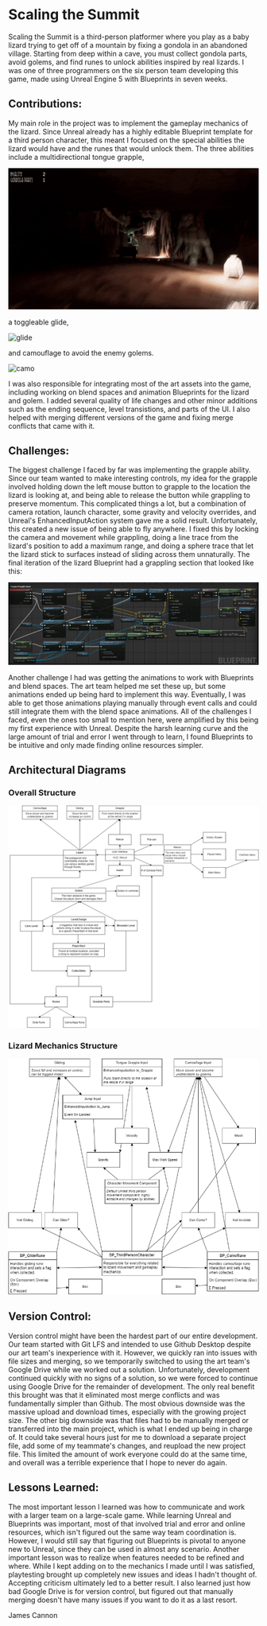 <head>
    <link rel="stylesheet" type="text/css" href="style.css"/>
</head>

# Scaling the Summit

Scaling the Summit is a third-person platformer where you play as a baby lizard trying to get off of a mountain by fixing a gondola in an abandoned village. Starting from deep within a cave, you must collect gondola parts, avoid golems, and find runes to unlock abilities inspired by real lizards. I was one of three programmers on the six person team developing this game, made using Unreal Engine 5 with Blueprints in seven weeks.

## Contributions:
My main role in the project was to implement the gameplay mechanics of the lizard. Since Unreal already has a highly editable Blueprint template for a third person character, this meant I focused on the special abilities the lizard would have and the runes that would unlock them. The three abilities include a multidirectional tongue grapple,

![grapple](grapplegif.gif)

a toggleable glide,

![glide](glidegif.gif)

and camouflage to avoid the enemy golems.

![camo](camogif.gif)

I was also responsible for integrating most of the art assets into the game, including working on blend spaces and animation Blueprints for the lizard and golem. I added several quality of life changes and other minor additions such as the ending sequence, level transistions, and parts of the UI. I also helped with merging different versions of the game and fixing merge conflicts that came with it.

## Challenges:
The biggest challenge I faced by far was implementing the grapple ability. Since our team wanted to make interesting controls, my idea for the grapple involved holding down the left mouse button to grapple to the location the lizard is looking at, and being able to release the button while grappling to preserve momentum. This complicated things a lot, but a combination of camera rotation, launch character, some gravity and velocity overrides, and Unreal's EnhancedInputAction system gave me a solid result. Unfortunately, this created a new issue of being able to fly anywhere. I fixed this by locking the camera and movement while grappling, doing a line trace from the lizard's position to add a maximum range, and doing a sphere trace that let the lizard stick to surfaces instead of sliding across them unnaturally. The final iteration of the lizard Blueprint had a grappling section that looked like this:

![bp](grapplebp.png)

Another challenge I had was getting the animations to work with Blueprints and blend spaces. The art team helped me set these up, but some animations ended up being hard to implement this way. Eventually, I was able to get those animations playing manually through event calls and could still integrate them with the blend space animations. All of the challenges I faced, even the ones too small to mention here, were amplified by this being my first experience with Unreal. Despite the harsh learning curve and the large amount of trial and error I went through to learn, I found Blueprints to be intuitive and only made finding online resources simpler.

## Architectural Diagrams
### Overall Structure

![mainuml](UMLDiagram.png)

### Lizard Mechanics Structure

![lizarduml](LizardUML.png)

## Version Control:

Version control might have been the hardest part of our entire development. Our team started with Git LFS and intended to use Github Desktop despite our art team's inexperience with it. However, we quickly ran into issues with file sizes and merging, so we temporarily switched to using the art team's Google Drive while we worked out a solution. Unfortunately, development continued quickly with no signs of a solution, so we were forced to continue using Google Drive for the remainder of development. The only real benefit this brought was that it eliminated most merge conflicts and was fundamentally simpler than Github. The most obvious downside was the massive upload and download times, especially with the growing project size. The other big downside was that files had to be manually merged or transferred into the main project, which is what I ended up being in charge of. It could take several hours just for me to download a separate project file, add some of my teammate's changes, and reupload the new project file. This limited the amount of work everyone could do at the same time, and overall was a terrible experience that I hope to never do again.

## Lessons Learned:
The most important lesson I learned was how to communicate and work with a larger team on a large-scale game. While learning Unreal and Blueprints was important, most of that involved trial and error and online resources, which isn't figured out the same way team coordination is. However, I would still say that figuring out Blueprints is pivotal to anyone new to Unreal, since they can be used in almost any scenario. Another important lesson was to realize when features needed to be refined and where. While I kept adding on to the mechanics I made until I was satisfied, playtesting brought up completely new issues and ideas I hadn't thought of. Accepting criticism ultimately led to a better result. I also learned just how bad Google Drive is for version control, but figured out that manually merging doesn't have many issues if you want to do it as a last resort.

<footer>James Cannon</footer>
